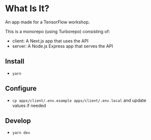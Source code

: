 # What Is It?

An app made for a TensorFlow workshop.

This is a monorepo (using Turborepo) consisting of:

- client: A Next.js app that uses the API
- server: A Node.js Express app that serves the API

## Install

- `yarn`

## Configure

- `cp apps/client/.env.example apps/client/.env.local` and update values if needed

## Develop

- `yarn dev`
